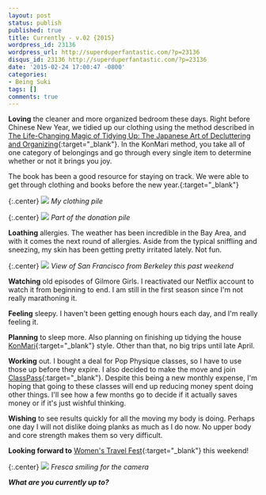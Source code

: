 ```yaml
---
layout: post
status: publish
published: true
title: Currently - v.02 {2015}
wordpress_id: 23136
wordpress_url: http://superduperfantastic.com/?p=23136
disqus_id: 23136 http://superduperfantastic.com/?p=23136
date: '2015-02-24 17:00:47 -0800'
categories:
- Being Suki
tags: []
comments: true
---
```

**Loving** the cleaner and more organized bedroom these days. Right before Chinese New Year, we tidied up our clothing using the method described in [The Life-Changing Magic of Tidying Up: The Japanese Art of Decluttering and Organizing](http://www.amazon.com/gp/product/B00KK0PICK/ref=as_li_tl?ie=UTF8&camp=1789&creative=390957&creativeASIN=B00KK0PICK&linkCode=as2&tag=supdupfan-20&linkId=CYUHH433CAYYKD7Z){:target="_blank"}. In the KonMari method, you take all of one category of belongings and go through every single item to determine whether or not it brings you joy.

The book has been a good resource for staying on track. We were able to get through clothing and books before the new year.[](http://www.classpass.com/buynow?utm_content=11426165268 "ClassPass"){:target="_blank"}

{:.center}
![](https://farm9.staticflickr.com/8622/16452006119_2d1ab3a78b_c.jpg)
_My clothing pile_

{:.center}
![](https://farm9.staticflickr.com/8625/16630786252_d84e7a4952_c.jpg)
_Part of the donation pile_

**Loathing** allergies. The weather has been incredible in the Bay Area, and with it comes the next round of allergies. Aside from the typical sniffling and sneezing, my skin has been getting pretty irritated lately. Not fun.

{:.center}
![](https://farm9.staticflickr.com/8585/16630409201_c0ebe0e500_c.jpg)
_View of San Francisco from Berkeley this past weekend_

**Watching** old episodes of Gilmore Girls. I reactivated our Netflix account to watch it from beginning to end. I am still in the first season since I'm not really marathoning it.

**Feeling** sleepy. I haven't been getting enough hours each day, and I'm really feeling it.

**Planning** to sleep more. Also planning on finishing up tidying the house [KonMari](http://www.amazon.com/gp/product/B00KK0PICK/ref=as_li_tl?ie=UTF8&camp=1789&creative=390957&creativeASIN=B00KK0PICK&linkCode=as2&tag=supdupfan-20&linkId=CYUHH433CAYYKD7Z){:target="_blank"} style. Other than that, no big trips until late April.

**Working** out. I bought a deal for Pop Physique classes, so I have to use those up before they expire. I also decided to make the move and join [ClassPass](http://www.classpass.com/buynow?utm_content=11426165268 "ClassPass"){:target="_blank"}. Despite this being a new monthly expense, I'm hoping that going to these classes will end up reducing money spent doing other things. I'll see how a few months go to decide if it actually saves money or if it's just wishful thinking.

**Wishing** to see results quickly for all the moving my body is doing. Perhaps one day I will not dislike doing planks as much as I do now. No upper body and core strength makes them so very difficult.

**Looking forward to** [Women's Travel Fest](http://womenstravelfest.com/ "Women's Travel Fest"){:target="_blank"} this weekend!

{:.center}
![](https://farm9.staticflickr.com/8647/16605097526_c89bd367db_c.jpg)
_Fresca smiling for the camera_

_**What are you currently up to?**_
